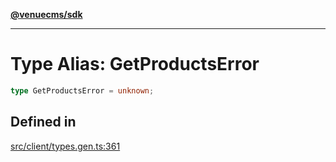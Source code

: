 [**@venuecms/sdk**](../Index.md)

***

# Type Alias: GetProductsError

```ts
type GetProductsError = unknown;
```

## Defined in

[src/client/types.gen.ts:361](https://github.com/venuecms/sdk/blob/5ffcc8d3f9c61b78cab459f936084b3f631fac13/src/client/types.gen.ts#L361)
